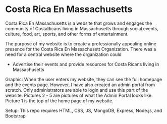 # Costa Rica En Massachusetts
Costa Rica En Massachusetts is a website that grows and engages the community of CostaRicans living in Massachusetts through social events, culture, food, art, sports, and other forms of entertainment.

The purpose of my website is to create a professionally appealing online presence for the Costa Rica En Massachusett Organization. There was a need for a central website where the organization could 
-	Advertise their events and provide resources for Costa Ricans living in Massachusetts


Graphic:
When the user enters my website, they can see the full homepage and the events page. However, I have also created an admin portal from scratch. Only administrators are able to login and use this part of the website. Pictures 2 - 5 are pictures of what the Admin Portal looks like. Picture 1 is the top of the home page of my website.

Setup:
This repo requires HTML, CSS, JS, MongoDB, Express, Node.js, and Bootstrap

